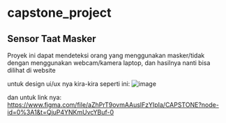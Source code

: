 # capstone_project

## Sensor Taat Masker
Proyek ini dapat mendeteksi orang yang menggunakan masker/tidak dengan menggunakan webcam/kamera laptop, dan hasilnya nanti bisa dilihat di website 

untuk design ui/ux nya kira-kira seperti ini:
![image](https://user-images.githubusercontent.com/105061172/206170521-fbd9c241-534d-4c15-8cfb-612e621abe4f.png)


dan untuk link nya: https://www.figma.com/file/aZhPrT9ovmAAusIFzYIpIa/CAPSTONE?node-id=0%3A1&t=QjuP4YNKmUvcYBuf-0

